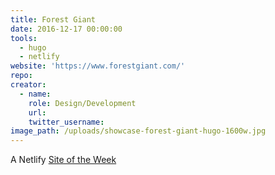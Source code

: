 ```yaml
---
title: Forest Giant
date: 2016-12-17 00:00:00
tools:
  - hugo
  - netlify
website: 'https://www.forestgiant.com/'
repo:
creator:
  - name:
    role: Design/Development
    url:
    twitter_username:
image_path: /uploads/showcase-forest-giant-hugo-1600w.jpg
---
```



A Netlify [Site of the Week](https://www.netlify.com/site-of-the-week/forest-giant/)